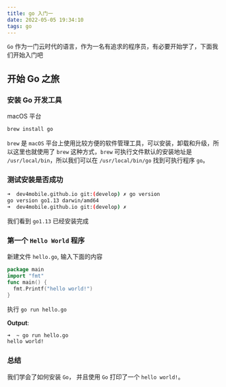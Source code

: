 ```yaml
---
title: go 入门一
date: 2022-05-05 19:34:10
tags: go
---
```

`Go` 作为一门云时代的语言，作为一名有追求的程序员，有必要开始学了，下面我们开始入门吧

## 开始 Go 之旅

### 安装 Go 开发工具
macOS 平台

```bash
brew install go
```
`brew` 是 `macOS` 平台上使用比较方便的软件管理工具，可以安装，卸载和升级，所以这里也就使用了 `brew` 这种方式，`brew` 可执行文件默认的安装地址是 `/usr/local/bin`，所以我们可以在 `/usr/local/bin/go` 找到可执行程序 `go`。

### 测试安装是否成功

```bash
➜  dev4mobile.github.io git:(develop) ✗ go version
go version go1.13 darwin/amd64
➜  dev4mobile.github.io git:(develop) ✗
```
我们看到 `go1.13` 已经安装完成

### 第一个 `Hello World` 程序

新建文件 `hello.go`, 输入下面的内容

```go
package main
import "fmt"
func main() {
  fmt.Printf("hello world!")
}
```
执行 `go run hello.go`

**Output**:
```bash
➜  ~ go run hello.go
hello world!
```
### 总结
我们学会了如何安装 `Go`， 并且使用 `Go` 打印了一个 `hello world!`。
